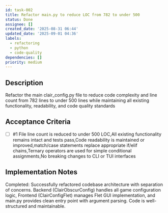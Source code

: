 ```yaml
---
id: task-002
title: Refactor main.py to reduce LOC from 782 to under 500
status: Done
assignee: []
created_date: '2025-08-31 06:44'
updated_date: '2025-09-01 04:36'
labels:
  - refactoring
  - python
  - code-quality
dependencies: []
priority: medium
---
```


## Description

Refactor the main clair_config.py file to reduce code complexity and line count from 782 lines to under 500 lines while maintaining all existing functionality, readability, and code quality standards

## Acceptance Criteria
<!-- AC:BEGIN -->
- [ ] #1 File line count is reduced to under 500 LOC,All existing functionality remains intact and tests pass,Code readability is maintained or improved,match/case statements replace appropriate if/elif chains,Ternary operators are used for simple conditional assignments,No breaking changes to CLI or TUI interfaces
<!-- AC:END -->

## Implementation Notes

Completed: Successfully refactored codebase architecture with separation of concerns. Backend (ClairObscurConfig) handles all game configuration logic, Frontend (ClairConfigFlet) manages Flet GUI implementation, and main.py provides clean entry point with argument parsing. Code is well-structured and maintainable.

